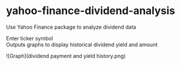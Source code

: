 # yahoo-finance-dividend-analysis
Use Yahoo Finance package to analyze dividend data  
  
Enter ticker symbol  
Outputs graphs to display historical dividend yield and amount  
  
![Graph](dividend payment and yield history.png)
